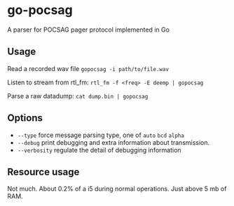 # go-pocsag

A parser for POCSAG pager protocol implemented in Go

## Usage
Read a recorded wav file `gopocsag -i path/to/file.wav`

Listen to stream from rtl_fm: `rtl_fm -f <freq> -E deemp | gopocsag`

Parse a raw datadump: `cat dump.bin | gopocsag`

## Options
* `--type` force message parsing type, one of `auto` `bcd` `alpha`
* `--debug` print debugging and extra information about transmission.
* `--verbosity` regulate the detail of debugging information

## Resource usage
Not much. About 0.2% of a i5 during normal operations. Just above 5 mb of RAM.